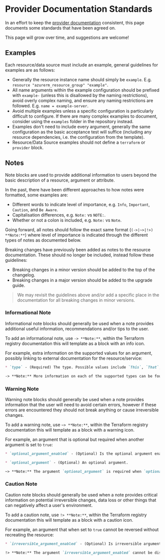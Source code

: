 # Provider Documentation Standards

In an effort to keep the [provider documentation](https://registry.terraform.io/providers/hashicorp/azurerm/latest/docs) consistent, this page documents some standards that have been agreed on. 

This page will grow over time, and suggestions are welcome!

## Examples

Each resource/data source must include an example, general guidelines for examples are as follows:

- Generally the resource instance name should simply be `example`. E.g. `resource "azurerm_resource_group" "example"`.
- All name arguments within the example configuration should be prefixed with `example-` (unless this is disallowed by the naming restrictions), avoid overly complex naming, and ensure any naming restrictions are followed. E.g. `name = example-server`.
- Avoid multiple examples unless a specific configuration is particularly difficult to configure. If there are many complex examples to document, consider using the `examples` folder in the repository instead.
- Examples don't need to include every argument, generally the same configuration as the basic acceptance test will suffice (including any resource dependencies, i.e. the configuration from the template).
- Resource/Data Source examples should not define a `terraform` or `provider` block.

## Notes

Note blocks are used to provide additional information to users beyond the basic description of a resource, argument or attribute.

In the past, there have been different approaches to how notes were formatted, some examples are:

- Different words to indicate level of importance, e.g. `Info`, `Important`, `Caution`, and `Be Aware`.
- Capitalisation differences, e.g. `Note:` vs `NOTE:`.
- Whether or not a colon is included, e.g. `Note:` vs `Note`.

Going forward, all notes should follow the exact same format (`(->|~>|!>) **Note:**`) where level of importance is indicated through the different types of notes as documented below.

Breaking changes have previously been added as notes to the resource documentation.
These should no longer be included, instead follow these guidelines:

- Breaking changes in a minor version should be added to the top of the changelog.
- Breaking changes in a major version should be added to the upgrade guide.

> We may revisit the guidelines above and/or add a specific place in the documentation for all breaking changes in minor versions.

<!-- 
    - TODO: Considerations for when to add notes? We probably don't want to overdo it (More relevant to informational notes)
-->

### Informational Note

Informational note blocks should generally be used when a note provides additional useful information, recommendations and/or tips to the user.

To add an informational note, use `-> **Note:**`, within the Terraform registry documentation this will template as a block with an info icon.

For example, extra information on the supported values for an argument, possibly linking to external documentation for the resource/service:

```markdown
* `type` - (Required) The type. Possible values include `This`, `That`, and `Other`.

-> **Note:** More information on each of the supported types can be found in [type documentation](link-to-additional-info)
```

### Warning Note

Warning note blocks should generally be used when a note provides information that the user will need to avoid certain errors, however if these errors are encountered they should not break anything or cause irreversible changes.

To add a warning note, use `~> **Note:**`, within the Terraform registry documentation this will template as a block with a warning icon.

For example, an argument that is optional but required when another argument is set to `true`:

```markdown
* `optional_argument_enabled` - (Optional) Is the optional argument enabled? Defaults to `false`.

* `optional_argument` - (Optional) An optional argument.

~> **Note:** The argument `optional_argument` is required when `optional_argument_enabled` is set to `true`.
```

### Caution Note

Caution note blocks should generally be used when a note provides critical information on potential irreversible changes, data loss or other things that can negatively affect a user's environment.

To add a caution note, use `!> **Note:**`, within the Terraform registry documentation this will template as a block with a caution icon.

For example, an argument that when set to `true` cannot be reversed without recreating the resource:

```markdown
* `irreversible_argument_enabled` - (Optional) Is irreversible argument enabled? Defaults to `false`.

!> **Note:** The argument `irreversible_argument_enabled` cannot be disabled after being enabled.
```